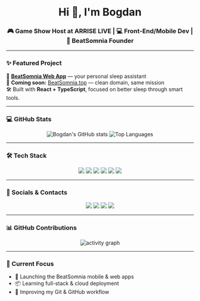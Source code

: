 <h1 align="center">Hi 👋, I'm Bogdan</h1>
<h3 align="center">🎮 Game Show Host at ARRISE LIVE | 💻 Front-End/Mobile Dev | 🌙 BeatSomnia Founder</h3>

---

### ✨ Featured Project

🌙 [**BeatSomnia Web App**]( https://elegant-genie-4c21e7.netlify.app ) — your personal sleep assistant  
🔗 **Coming soon:** [BeatSomnia.top](https://beatsomnia.top) — clean domain, same mission  
🛠 Built with **React + TypeScript**, focused on better sleep through smart tools.

---

### 💻 GitHub Stats

<p align="center">
  <img src="https://github-readme-stats.vercel.app/api?username=MarioBogdan11&show_icons=true&theme=radical" alt="Bogdan's GitHub stats"/>
  <img src="https://github-readme-stats.vercel.app/api/top-langs/?username=MarioBogdan11&layout=compact&theme=radical" alt="Top Languages"/>
</p>

---

### 🛠️ Tech Stack

<p align="center">
  <img src="https://img.shields.io/badge/JavaScript-F7DF1E?style=flat&logo=javascript&logoColor=black" />
  <img src="https://img.shields.io/badge/TypeScript-3178C6?style=flat&logo=typescript&logoColor=white" />
  <img src="https://img.shields.io/badge/React_Native-20232A?style=flat&logo=react&logoColor=61DAFB" />
  <img src="https://img.shields.io/badge/HTML5-E34F26?style=flat&logo=html5&logoColor=white" />
  <img src="https://img.shields.io/badge/CSS3-1572B6?style=flat&logo=css3&logoColor=white" />
  <img src="https://img.shields.io/badge/Python-3776AB?style=flat&logo=python&logoColor=white" />
</p>

---

### 📱 Socials & Contacts

<p align="center">
  <a href="https://youtube.com/@berberitzacrazy2623" target="_blank"><img src="https://img.shields.io/badge/YouTube-FF0000?style=for-the-badge&logo=youtube&logoColor=white" /></a>
  <a href="https://instagram.com/bogdan_mario_" target="_blank"><img src="https://img.shields.io/badge/Instagram-E4405F?style=for-the-badge&logo=instagram&logoColor=white" /></a>
  <a href="mailto:bogdanmariogg11@gmail.com"><img src="https://img.shields.io/badge/Gmail-D14836?style=for-the-badge&logo=gmail&logoColor=white" /></a>
  <a href="https://www.linkedin.com/in/ionita-bogdan-045835332/" target="_blank"><img src="https://img.shields.io/badge/LinkedIn-0A66C2?style=for-the-badge&logo=linkedin&logoColor=white" /></a>
</p>

---

### 📊 GitHub Contributions

<p align="center">
  <img src="https://github-readme-activity-graph.vercel.app/graph?username=MarioBogdan11&theme=react-dark" alt="activity graph"/>
</p>

---

### 🎯 Current Focus
- 🚀 Launching the BeatSomnia mobile & web apps
- 📦 Learning full-stack & cloud deployment
- 🔄 Improving my Git & GitHub workflow
